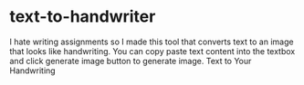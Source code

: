 # text-to-handwriter
I hate writing assignments so I made this tool that converts text to an image that looks like handwriting. You can copy paste text content into the textbox and click generate image button to generate image. Text to Your Handwriting

